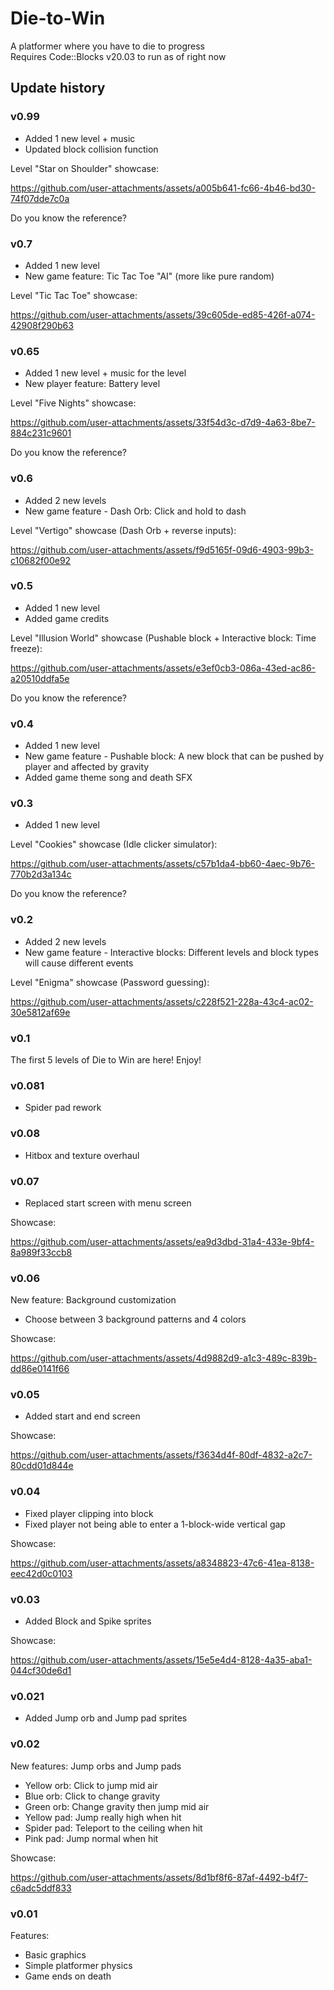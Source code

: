 # Die-to-Win
A platformer where you have to die to progress  
Requires Code::Blocks v20.03 to run as of right now

## Update history
### v0.99
- Added 1 new level + music
- Updated block collision function

Level "Star on Shoulder" showcase:

https://github.com/user-attachments/assets/a005b641-fc66-4b46-bd30-74f07dde7c0a

Do you know the reference?

### v0.7
- Added 1 new level
- New game feature: Tic Tac Toe "AI" (more like pure random)

Level "Tic Tac Toe" showcase:

https://github.com/user-attachments/assets/39c605de-ed85-426f-a074-42908f290b63

### v0.65
- Added 1 new level + music for the level
- New player feature: Battery level

Level "Five Nights" showcase:

https://github.com/user-attachments/assets/33f54d3c-d7d9-4a63-8be7-884c231c9601

Do you know the reference?

### v0.6
- Added 2 new levels
- New game feature - Dash Orb: Click and hold to dash

Level "Vertigo" showcase (Dash Orb + reverse inputs):

https://github.com/user-attachments/assets/f9d5165f-09d6-4903-99b3-c10682f00e92

### v0.5
- Added 1 new level
- Added game credits
  
Level "Illusion World" showcase (Pushable block + Interactive block: Time freeze):

https://github.com/user-attachments/assets/e3ef0cb3-086a-43ed-ac86-a20510ddfa5e

Do you know the reference?

### v0.4
- Added 1 new level
- New game feature - Pushable block: A new block that can be pushed by player and affected by gravity
- Added game theme song and death SFX

### v0.3
- Added 1 new level

Level "Cookies" showcase (Idle clicker simulator):

https://github.com/user-attachments/assets/c57b1da4-bb60-4aec-9b76-770b2d3a134c

Do you know the reference?

### v0.2
- Added 2 new levels
- New game feature - Interactive blocks: Different levels and block types will cause different events

Level "Enigma" showcase (Password guessing):

https://github.com/user-attachments/assets/c228f521-228a-43c4-ac02-30e5812af69e

### v0.1
The first 5 levels of Die to Win are here! Enjoy!

### v0.081
- Spider pad rework

### v0.08
- Hitbox and texture overhaul

### v0.07
- Replaced start screen with menu screen

Showcase:

https://github.com/user-attachments/assets/ea9d3dbd-31a4-433e-9bf4-8a989f33ccb8

### v0.06
New feature: Background customization
- Choose between 3 background patterns and 4 colors
  
Showcase:

https://github.com/user-attachments/assets/4d9882d9-a1c3-489c-839b-dd86e0141f66

### v0.05
- Added start and end screen

Showcase:

https://github.com/user-attachments/assets/f3634d4f-80df-4832-a2c7-80cdd01d844e

### v0.04
- Fixed player clipping into block
- Fixed player not being able to enter a 1-block-wide vertical gap
  
Showcase:

https://github.com/user-attachments/assets/a8348823-47c6-41ea-8138-eec42d0c0103

### v0.03
- Added Block and Spike sprites

Showcase:

https://github.com/user-attachments/assets/15e5e4d4-8128-4a35-aba1-044cf30de6d1

### v0.021
- Added Jump orb and Jump pad sprites

### v0.02
New features: Jump orbs and Jump pads
- Yellow orb: Click to jump mid air
- Blue orb: Click to change gravity
- Green orb: Change gravity then jump mid air
- Yellow pad: Jump really high when hit
- Spider pad: Teleport to the ceiling when hit
- Pink pad: Jump normal when hit
  
Showcase:

https://github.com/user-attachments/assets/8d1bf8f6-87af-4492-b4f7-c6adc5ddf833

### v0.01
Features:
- Basic graphics
- Simple platformer physics
- Game ends on death
